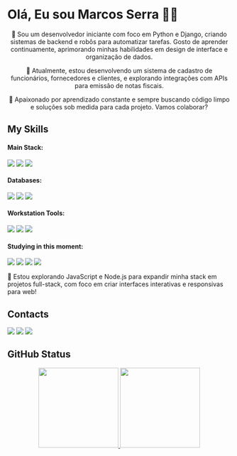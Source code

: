 # Olá, Eu sou Marcos Serra 🖖🤓

<div align="center">

👋 Sou um desenvolvedor iniciante com foco em Python e Django, criando sistemas de backend e robôs para automatizar tarefas. Gosto de aprender continuamente, aprimorando minhas habilidades em design de interface e organização de dados.

🚀 Atualmente, estou desenvolvendo um sistema de cadastro de funcionários, fornecedores e clientes, e explorando integrações com APIs para emissão de notas fiscais.

🌱 Apaixonado por aprendizado constante e sempre buscando código limpo e soluções sob medida para cada projeto. Vamos colaborar?
</div>
 
## My Skills
<h4> Main Stack: </h4>

<img src="https://img.shields.io/badge/Python-3776AB?style=for-the-badge&logo=python&logoColor=white" /> <!--python--> <img src="https://img.shields.io/badge/Django-092E20?style=for-the-badge&logo=django&logoColor=white"/> <!--django--> <img src="https://img.shields.io/badge/Git-D83B01?style=for-the-badge&logo=git&logoColor=white"/> <!--git-->

<h4> Databases: </h4>

<img src="https://img.shields.io/badge/PostgreSQL-316192?style=for-the-badge&logo=postgresql&logoColor=white"/> <!--postgresql--> <img src="https://img.shields.io/badge/MySQL-005C84?style=for-the-badge&logo=mysql&logoColor=white"/> <!--mysql--> <img src="https://img.shields.io/badge/SQLite-07405E?style=for-the-badge&logo=sqlite&logoColor=white"/> <!--sqlite-->

<h4> Workstation Tools: </h4>

<img src="https://img.shields.io/badge/Ubuntu-E95420?style=for-the-badge&logo=ubuntu&logoColor=white"/> <!--ubuntu--> <img src="https://img.shields.io/badge/Visual_Studio_Code-0078D4?style=for-the-badge&logo=visual%20studio%20code&logoColor=white"/> <!--vscode--> <img src="https://img.shields.io/badge/Notion-000000?style=for-the-badge&logo=notion&logoColor=white"/> <!--notion-->

<h4> Studying in this moment: </h4>

<img src="https://img.shields.io/badge/JavaScript-F7DF1E?style=for-the-badge&logo=javascript&logoColor=black"/> <!--js--> <img src="https://img.shields.io/badge/Node.js-43853D?style=for-the-badge&logo=node.js&logoColor=white"/> <!--node--> <img src="https://img.shields.io/badge/HTML5-E34F26?style=for-the-badge&logo=html5&logoColor=white"/> <!--html--> <img src="https://img.shields.io/badge/CSS3-1572B6?style=for-the-badge&logo=css3&logoColor=white"/> <!--css-->

<p>🎯 Estou explorando JavaScript e Node.js para expandir minha stack em projetos full-stack, com foco em criar interfaces interativas e responsivas para web!</p>

## Contacts
<div> 
  <a href="https://www.instagram.com/devmarcosserra/" target="_blank"><img src="https://img.shields.io/badge/Instagram-E4405F?style=for-the-badge&logo=instagram&logoColor=white"></a> <!--insta-->
  <a href="https://www.linkedin.com/in/marcos-serra-193788194/" target="_blank"><img src="https://img.shields.io/badge/LinkedIn-0077B5?style=for-the-badge&logo=linkedin&logoColor=white"></a> <!--linkedin-->
  <a href="mailto:devmarcosserra@gmail.com" target="_blank"><img src="https://img.shields.io/badge/Gmail-D14836?style=for-the-badge&logo=gmail&logoColor=white"></a> <!--gmail-->
</div> <!-- redes sociais -->

## GitHub Status

<div align="center">
  <a href="https://github.com/MarcosSerra1">
  <img height="180em" src="https://github-readme-stats.vercel.app/api?username=MarcosSerra1&show_icons=true&theme=radical"/>
  <img height="180em" src="https://github-readme-stats.vercel.app/api/top-langs/?username=MarcosSerra1&layout=compact&langs_count=7&theme=radical"/>
</div> <!-- meu github -->
